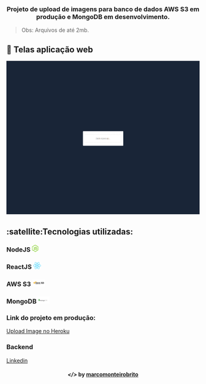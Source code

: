 <h3 align="center">Projeto de upload de imagens para banco de dados AWS S3 em produção e MongoDB em desenvolvimento.</h3>

> Obs: Arquivos de até 2mb.

## 🚀 Telas aplicação web 

<p align="center">
	<img src="imagens/uploadImage.gif" width="700" height="400"/>
</p>

<h2><strong>:satellite:Tecnologias utilizadas:</strong></h2>

<h3>NodeJS <img src="imagens/node.png" alt="node" height="18"> </h3>
<h3>ReactJS <img src="imagens/react.png" alt="react" height="18"> </h3>
<h3>AWS S3 <img src="imagens/s3.png" alt="typescript" height="18"> </h3>
<h3>MongoDB<img src="imagens/mongodb.png" alt="mongodb" height="18"> </h3> 

<h3>Link do projeto em produção:</h3>
<a href="https://uploadimage-frontend-reactjs.herokuapp.com/" target="_blank">Upload Image no Heroku</a>

<h3>Backend</h3>
<a href="https://github.com/marcomonteirobrito/uploadImage-backend-nodejs" target="_blank>Repositório backend</a>
---

<h4>Dúvidas entre em contato pelo <a href="https://www.linkedin.com/in/marco-antonio-monteiro-de-brito-541ba0144/" target="_blank">Linkedin</a> </h4>

<h4 align="center"> <em>&lt;/&gt;</em> by <a href="https://github.com/marcomonteirobrito" target="_blank">marcomonteirobrito</a> </h4>